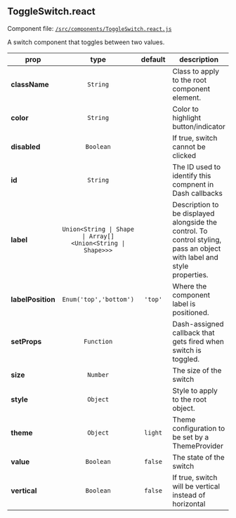 
## ToggleSwitch.react

Component file: [`/src/components/ToggleSwitch.react.js`](/src/components/ToggleSwitch.react.js)

A switch component that toggles between
two values.

prop | type | default | description
---- | :----: | :-------: | -----------
**className** | `String` |  | Class to apply to the root component element.
**color** | `String` |  | Color to highlight button/indicator
**disabled** | `Boolean` |  | If true, switch cannot be clicked
**id** | `String` |  | The ID used to identify this compnent in Dash callbacks
**label** | `Union<String \| Shape \| Array[]<Union<String \| Shape>>>` |  | Description to be displayed alongside the control. To control styling, pass an object with label and style properties.
**labelPosition** | `Enum('top','bottom')` | `'top'` | Where the component label is positioned.
**setProps** | `Function` |  | Dash-assigned callback that gets fired when switch is toggled.
**size** | `Number` |  | The size of the switch
**style** | `Object` |  | Style to apply to the root object.
**theme** | `Object` | `light` | Theme configuration to be set by a ThemeProvider
**value** | `Boolean` | `false` | The state of the switch
**vertical** | `Boolean` | `false` | If true, switch will be vertical instead of horizontal
